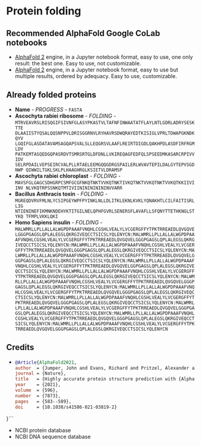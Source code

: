 # Protein folding
## Recommended AlphaFold Google CoLab notebooks
- [AlphaFold 2](AlphaFolders/AlphaFold.ipynb) engine, in a Jupyter notebook format, easy to use, one only result: the best one. Easy to use, not customizable.
- [AlphaFold 2](AlphaFolders/AlphaFold2.ipynb) engine, in a Jupyter notebook format, easy to use but multiple results, ordered by adequacy. Easy to use, customizable.
## Already folded proteins
- **Name** - *PROGRESS* - `FASTA`
- **Ascochyta rabiei ribosome** - *FOLDING* - `MTRVEAVRSLRISQGIFSIVNFGLASYPKASTVLTAFNFINWAATATFLAYLNTLGDRLADRYSESKTTE DLAAIISTYQSALQQSNPPVLDRISGGRNVLRYHAVRSDWQRAYEDTKISIGLVPRLTDWAPGKNDKQYV LGQIFGLASDATAVAMSAGQAPSVALSLLEQGRSVLAAFLREIRTDIGDLQAKHPDLASDFIRFRGMLDV PATKEMTASQEDGQPASRDVTSMRSRTGLDFDNLLVKIREQAGFEDFQLSPSEEDMKASARCRPIVVIDV SELRPDAILVEPSEIRCVALPLLRTAELEEMGQQGDRGSPAILERLWVAVTEPILDALGYTEPVSGDNWP QIWWILTGKLSKLPLHAAGHRGLKSIETVLDRAMSP`
- **Ascochyta rabiei chloroplast** - *FOLDING* - `MAVSFGLGAGCSDHGRPCSMFGCGFNKQTNKTVVKQTNKTIVKQTNKTVVKQTNKTVVKQTKKIIVIINV
NLVKQTRPSSNKQTMTIVIININININININVVARR`
- **Bacillus Anthracis toxin** - *FOLDING* - `MGREQDVRVFMLNLYCSIPGEYWPFPYINKLNLLDLITKLEKNLKVKLYQNAKHTLCILFAITISRLLIG
NTIENINEFIKMNKNDEHYKTITGILNELQPHFGVRLSENERSFLAVAFLLSFQNYTTETHKNGLSTYKQ
TFMPLVKKLQKI`
- **Homo Sapiens insulin** - *FOLDING* - ```MALWMRLLPLLALLALWGPDPAAAFVNQHLCGSHLVEALYLVCGERGFFYTPKTRREAEDLQVGQVELGGGPGAGSLQPLALEGSLQKRGIVEQCCTSICSLYQLENYCN:MALWMRLLPLLALLALWGPDPAAAFVNQHLCGSHLVEALYLVCGERGFFYTPKTRREAEDLQVGQVELGGGPGAGSLQPLALEGSLQKRGIVEQCCTSICSLYQLENYCN:MALWMRLLPLLALLALWGPDPAAAFVNQHLCGSHLVEALYLVCGERGFFYTPKTRREAEDLQVGQVELGGGPGAGSLQPLALEGSLQKRGIVEQCCTSICSLYQLENYCN:MALWMRLLPLLALLALWGPDPAAAFVNQHLCGSHLVEALYLVCGERGFFYTPKTRREAEDLQVGQVELGGGPGAGSLQPLALEGSLQKRGIVEQCCTSICSLYQLENYCN:MALWMRLLPLLALLALWGPDPAAAFVNQHLCGSHLVEALYLVCGERGFFYTPKTRREAEDLQVGQVELGGPGAGSLQPLALEGSLQKRGIVEQCCTSICSLYQLENYCN:MALWMRLLPLLALLALWGPDPAAAFVNQHLCGSHLVEALYLVCGERGFFYTPKTRREAEDLQVGQVELGGGPGAGSLQPLALEGSLQKRGIVEQCCTSICSLYQLENYCN:MALWMRLLPLLALLALWGPDPAAAFVNQHLCGSHLVEALYLVCGERGFFYTPKTRREAEDLQVGQVELGGGPGAGSLQPLALEGSLQKRGIVEQCCTSICSLYQLENYCN:MALWMRLLPLLALLALWGPDPAAAFVNQHLCGSHLVEALYLVCGERGFFYTPKTRREAEDLQVGQVELGGGPGAGSLQPLALEGSLQKRGIVEQCCTSICSLYQLENYCN:MALWMRLLPLLALLALWGPDPAAAFVNQHLCGSHLVEALYLVCGERGFFYTPKTRREAEDLQVGQVELGGGPGAGSLQPLALEGSLQKRGIVEQCCTSICSLYQLENYCN:MALWMRLLPLLALLALWGPDPAAAFVNQHLCGSHLVEALYLVCGERGFFYTPKTRREAEDLQVGQVELGGGPGAGSLQPLALEGSLQKRGIVEQCCTSICSLYQLENYCN:MALWMRLLPLLALLALWGPDPAAAFVNQHLCGSHLVEALYLVCGERGFFYTPKTRREAEDLQVGQVELGGGPGAGSLQPLALEGSLQKRGIVEQCCTSICSLYQLENYCN:MALWMRLLPLLALLALWGPDPAAAFVNQHLCGSHLVEALYLVCGERGFFYTPKTRREAEDLQVGQVELGGGPGAGSLQPLALEGSLQKRGIVEQCCTSICSLYQLENYCN```

## Credits
- ```bibtex
  @Article{AlphaFold2021,
  author  = {Jumper, John and Evans, Richard and Pritzel, Alexander and Green, Tim and Figurnov, Michael and Ronneberger, Olaf and Tunyasuvunakool, Kathryn and Bates, Russ and {\v{Z}}{\'\i}dek, Augustin and Potapenko, Anna and Bridgland, Alex and Meyer, Clemens and Kohl, Simon A A and Ballard, Andrew J and Cowie, Andrew and Romera-Paredes, Bernardino and Nikolov, Stanislav and Jain, Rishub and Adler, Jonas and Back, Trevor and Petersen, Stig and Reiman, David and Clancy, Ellen and Zielinski, Michal and Steinegger, Martin and Pacholska, Michalina and Berghammer, Tamas and Bodenstein, Sebastian and Silver, David and Vinyals, Oriol and Senior, Andrew W and Kavukcuoglu, Koray and Kohli, Pushmeet and Hassabis, Demis},
  journal = {Nature},
  title   = {Highly accurate protein structure prediction with {AlphaFold}},
  year    = {2021},
  volume  = {596},
  number  = {7873},
  pages   = {583--589},
  doi     = {10.1038/s41586-021-03819-2}
}```
- NCBI protein database
- NCBI DNA sequence database
